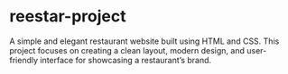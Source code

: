 # reestar-project
A simple and elegant restaurant website built using HTML and CSS. This project focuses on creating a clean layout, modern design, and user-friendly interface for showcasing a restaurant’s brand.
